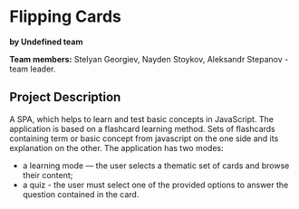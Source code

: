 # Flipping Cards

**by Undefined team**

**Team members:** Stelyan Georgiev, Nayden Stoykov, Aleksandr Stepanov - team leader.

## Project Description

A SPA, which helps to learn and test basic concepts in JavaScript.
The application is based on a flashcard learning method. Sets of flashcards containing term or basic concept from javascript on the one side and its explanation on the other.
The application has two modes:

- a learning mode — the user selects a thematic set of cards and browse their content;
- a quiz - the user must select one of the provided options to answer the question contained in the card.

